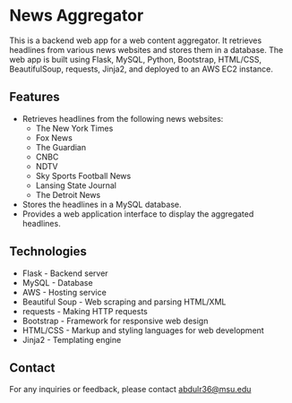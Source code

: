 # News Aggregator

This is a backend web app for a web content aggregator. It retrieves headlines from various news websites and stores them in a database. The web app is built using Flask, MySQL, Python, Bootstrap, HTML/CSS, BeautifulSoup, requests, Jinja2, and deployed to an AWS EC2 instance.

## Features
* Retrieves headlines from the following news websites:
  * The New York Times
  * Fox News
  * The Guardian
  * CNBC
  * NDTV
  * Sky Sports Football News
  * Lansing State Journal
  * The Detroit News
* Stores the headlines in a MySQL database.
* Provides a web application interface to display the aggregated headlines.


## Technologies
* Flask - Backend server
* MySQL - Database
* AWS - Hosting service
* Beautiful Soup -  Web scraping and parsing HTML/XML
* requests - Making HTTP requests
* Bootstrap - Framework for responsive web design
* HTML/CSS - Markup and styling languages for web development
* Jinja2 - Templating engine

## Contact
For any inquiries or feedback, please contact abdulr36@msu.edu

